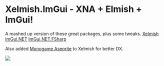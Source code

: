 # Xelmish.ImGui - XNA + Elmish + ImGui!

A mashed up version of these great packages, plus some tweaks.
[Xelmish](https://github.com/ChrisPritchard/Xelmish)
[ImGui.NET](https://github.com/ImGuiNET/ImGui.NET)
[ImGui.NET.FSharp](https://github.com/yamen/ImGui.NET.FSharp)

Also added [Monogame Aseprite](https://github.com/AristurtleDev/monogame-aseprite)
to Xelmish for better DX.

![](https://github.com/mauzybwy/Xelmish.ImGui/blob/master/demo.gif)
